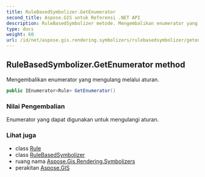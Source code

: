 ```yaml
---
title: RuleBasedSymbolizer.GetEnumerator
second_title: Aspose.GIS untuk Referensi .NET API
description: RuleBasedSymbolizer metode. Mengembalikan enumerator yang mengulang melalui aturan.
type: docs
weight: 60
url: /id/net/aspose.gis.rendering.symbolizers/rulebasedsymbolizer/getenumerator/
---
```

## RuleBasedSymbolizer.GetEnumerator method

Mengembalikan enumerator yang mengulang melalui aturan.

```csharp
public IEnumerator<Rule> GetEnumerator()
```

### Nilai Pengembalian

Enumerator yang dapat digunakan untuk mengulangi aturan.

### Lihat juga

* class [Rule](../../rule/)
* class [RuleBasedSymbolizer](../)
* ruang nama [Aspose.Gis.Rendering.Symbolizers](../../rulebasedsymbolizer/)
* perakitan [Aspose.GIS](../../../)


